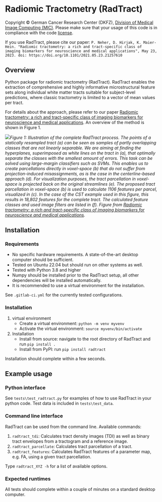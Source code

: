 <!--
Copyright © 2023 German Cancer Research Center (DKFZ), Division of Medical Image Computing

SPDX-License-Identifier: Apache-2.0
-->

# Radiomic Tractometry (RadTract)

Copyright © German Cancer Research Center (DKFZ), [Division of Medical Image Computing (MIC)](https://www.dkfz.de/en/mic/index.php). Please make sure that your usage of this code is in compliance with the code [license](https://github.com/MIC-DKFZ/radtract/blob/master/LICENSE).

If you use RadTract, please cite our paper: `P. Neher, D. Hirjak, K. Maier-Hein. "Radiomic tractometry: a rich and tract-specific class of imaging biomarkers for neuroscience and medical applications", May 23, 2023. doi: https://doi.org/10.1101/2021.05.23.21257610`


## Overview

Python package for radiomic tractometry (RadTract).
RadTract enables the extraction of comprehensive and highly informative microstructural feature sets along individual white matter tracts suitable for subject-level predictions, where classic tractometry is limited to a vector of mean values per tract. 

For details about the approach, please refer to our paper [Radiomic tractometry: a rich and tract-specific class of imaging biomarkers for neuroscience and medical applications](https://doi.org/10.21203/rs.3.rs-2950610/v1).
An overview of the method is shown in Figure 1.

![](https://github.com/MIC-DKFZ/radtract/tree/main/resources/radtract_overview.png)_Figure 1: Illustration of the complete RadTract process. The points of a statically resampled tract (a) can be seen as samples of partly overlapping classes that are not linearly separable. We are aiming at finding the hyperplanes, superimposed as white lines on the tract in (a), that optimally separate the classes with the smallest amount of errors. This task can be solved using large-margin classifiers such as SVMs. This enables us to create parcellations directly in voxel-space (b) that do not suffer from projection-induced misassignments, as is the case in the centerline-based approach (d). For visualization purposes, the tract parcellation in voxel-space is projected back on the original streamlines (e). The proposed tract parcellation in voxel-space (b) is used to calculate 1106 features per parcel, visualized in (c). In the case of the CST example used in this figure, this results in 18,802 features for the complete tract. The calculated feature classes and used image filters are listed in (f). Figure from [Radiomic tractometry: a rich and tract-specific class of imaging biomarkers for neuroscience and medical applications](https://doi.org/10.21203/rs.3.rs-2950610/v1)._

## Installation

### Requirements

- No specific hardware requirements. A state-of-the-art desktop computer should be sufficient.
- Tested on Ubuntu 22.04 but should run on other systems as well.
- Tested with Python 3.8 and higher
- Numpy should be installed prior to the RadTract setup, all other dependencies will be installed automatically. 
- It is recommended to use a virtual environment for the installation. 

See `.gitlab-ci.yml` for the currently tested configurations.

### Installation

1. virtual environment
   - Create a virtual environment: `python -m venv myvenv`
   - Activate the virtual environment: `source myvenv/bin/activate`
2. Installation
   - Install from source: navigate to the root directory of RadTract and run `pip install .`
   - Install from PyPI: run `pip install radtract`

Installation should complete within a few seconds.

## Example usage

### Python interface
See `tests\test_radtract.py` for examples of how to use RadTract in your python code. Test data is included in `tests\test_data`.

### Command line interface
RadTract can be used from the command line. Available commands:

1. `radtract_tdi`: Calculates tract density images (TDI) as well as binary tract envelopes from a tractogram and a reference image.
2. `radtract_parcellate`: Calculates tract parcellation of a tract.
3. `radtract_features`: Calculates RadTract features of a parameter map, e.g. FA, using a given tract parcellation.

Type `radtract_XYZ -h` for a list of available options.

### Expected runtimes

All tests should complete within a couple of minutes on a standard desktop computer.
